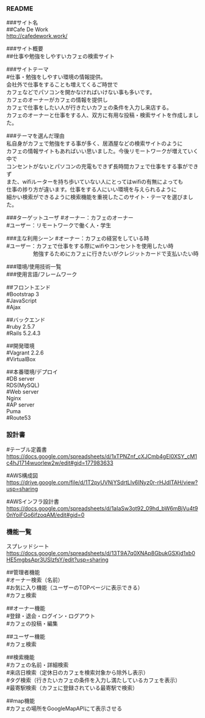 ### README  
  
###サイト名  
##Cafe De Work  
http://cafedework.work/
  
###サイト概要  
##仕事や勉強をしやすいカフェの検索サイト
  
###サイトテーマ  
#仕事・勉強をしやすい環境の情報提供。  
会社外で仕事をすることも増えてくるご時世で  
カフェなどでパソコンを開かなければいけない事も多いです。  
カフェのオーナーがカフェの情報を提供し  
カフェで仕事をしたい人が行きたいカフェの条件を入力し来店する。  
カフェのオーナーと仕事をする人、双方に有用な投稿・検索サイトを作成しました。  
  
###テーマを選んだ理由  
私自身がカフェで勉強をする事が多く、居酒屋などの検索サイトのように  
カフェの情報サイトもあればいい思いました。今後リモートワークが増えていく中で  
コンセントがないとパソコンの充電もできず長時間カフェで仕事をする事ができず  
また、wifiルーターを持ち歩いていない人にとってはwifiの有無によっても  
仕事の捗り方が違います。仕事をする人にいい環境を与えられるように  
細かい検索ができるように検索機能を重視したこのサイト・テーマを選びました。  
  
###ターゲットユーザ
#オーナー：カフェのオーナー  
#ユーザー：リモートワークで働く人・学生  
  
###主な利用シーン
#オーナー：カフェの経営をしている時  
#ユーザー：カフェで仕事をする際にwifiやコンセントを使用したい時  
　　　　　勉強するためにカフェに行きたいがクレジットカードで支払いたい時  
  
###環境/使用技術一覧  
###使用言語/フレームワーク  
  
##フロントエンド  
#Bootstrap 3  
#JavaScript  
#Ajax  
  
##バックエンド  
#ruby 2.5.7  
#Rails 5.2.4.3  
  
##開発環境  
#Vagrant 2.2.6  
#VirtualBox  
  
##本番環境/デプロイ  
#DB server  
RDS(MySQL)  
#Web server  
Nginx  
#AP server  
Puma  
#Route53  
  
  
### 設計書  
#テーブル定義書  
https://docs.google.com/spreadsheets/d/1xTPNZnf_cXJCmb4gEI0XSY_cM1c4hJ1714wuorlew2w/edit#gid=177983633  
  
#AWS構成図  
https://drive.google.com/file/d/1T2pyUVNjYSdrtLlv6INyz0r-rHJdlTAH/view?usp=sharing  
  
#AWSインフラ設計書  
https://docs.google.com/spreadsheets/d/1aIaSw3ot92_09hd_bW6mBjVu4t90nYoiFGo6ifzoqAM/edit#gid=0  
  
  
### 機能一覧  
スプレッドシート  
https://docs.google.com/spreadsheets/d/13T9A7q0XNAp8GbukGSXjd1xb0HE5mgbsApr3USIzfsY/edit?usp=sharing  
  
##管理者機能  
#オーナー検索（名前）  
#お気に入り機能（ユーザーのTOPページに表示できる）  
#カフェ検索  
  
##オーナー機能  
#登録・退会・ログイン・ログアウト  
#カフェの投稿・編集  
  
##ユーザー機能  
#カフェ検索  
  
##検索機能  
#カフェの名前・詳細検索  
#来店日検索（定休日のカフェを検索対象から除外し表示）  
#タグ検索（行きたいカフェの条件を入力し満たしているカフェを表示）  
#最寄駅検索（カフェに登録されている最寄駅で検索）  
  
##map機能  
#カフェの場所をGoogleMapAPIにて表示させる  


